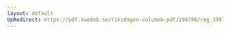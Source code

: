 ```yaml
---
layout: default
UpRedirect: https://pdf.swedeb.se/riksdagen-volumeG-pdf/199798/reg_199798/reg_199798_0060.pdf
---
```

